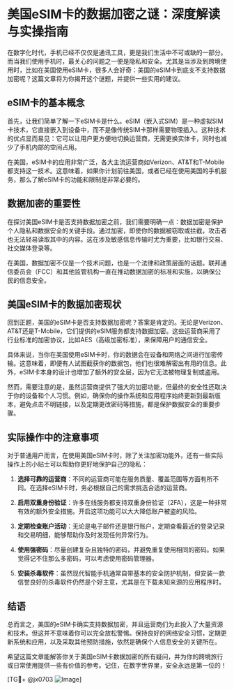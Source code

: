 # 美国eSIM卡的数据加密之谜：深度解读与实操指南

在数字化时代，手机已经不仅仅是通讯工具，更是我们生活中不可或缺的一部分。而当我们使用手机时，最关心的问题之一便是隐私和安全。尤其是当涉及到跨境使用时，比如在美国使用eSIM卡，很多人会好奇：美国的eSIM卡到底支不支持数据加密呢？这篇文章将为你揭开这个谜题，并提供一些实用的建议。

## eSIM卡的基本概念

首先，让我们简单了解一下eSIM卡是什么。eSIM（嵌入式SIM）是一种虚拟SIM卡技术，它直接嵌入到设备中，而不是像传统SIM卡那样需要物理插入。这种技术的优点显而易见：它可以让用户更方便地切换运营商，无需更换实体卡，同时也减少了手机内部的空间占用。

在美国，eSIM卡的应用非常广泛，各大主流运营商如Verizon、AT&T和T-Mobile都支持这一技术。这意味着，如果你计划前往美国，或者已经在使用美国的手机服务，那么了解eSIM卡的功能和限制是非常必要的。

## 数据加密的重要性

在探讨美国eSIM卡是否支持数据加密之前，我们需要明确一点：数据加密是保护个人隐私和数据安全的关键手段。通过加密，即使你的数据被窃取或拦截，攻击者也无法轻易读取其中的内容。这在涉及敏感信息传输时尤为重要，比如银行交易、社交媒体登录等。

在美国，数据加密不仅是一个技术问题，也是一个法律和政策层面的话题。联邦通信委员会（FCC）和其他监管机构一直在推动数据加密的标准和实施，以确保公民的信息安全。

## 美国eSIM卡的数据加密现状

回到正题，美国的eSIM卡是否支持数据加密呢？答案是肯定的。无论是Verizon、AT&T还是T-Mobile，它们提供的eSIM服务都支持数据加密。这些运营商采用了行业标准的加密协议，比如AES（高级加密标准），来保障用户的通信安全。

具体来说，当你在美国使用eSIM卡时，你的数据会在设备和网络之间进行加密传输。这意味着，即便有人试图截获你的数据包，他们也很难解密出有用的信息。此外，eSIM卡本身的设计也增加了额外的安全层，因为它无法被物理复制或盗用。

然而，需要注意的是，虽然运营商提供了强大的加密功能，但最终的安全性还取决于你的设备和个人习惯。例如，确保你的操作系统和应用程序始终更新到最新版本，避免点击不明链接，以及定期更改密码等措施，都是保护数据安全的重要步骤。

## 实际操作中的注意事项

对于普通用户而言，在使用美国eSIM卡时，除了关注加密功能外，还有一些实际操作上的小贴士可以帮助你更好地保护自己的隐私：

1. **选择可靠的运营商**：不同的运营商可能在服务质量、覆盖范围等方面有所不同。在选择eSIM卡时，务必根据自己的需求挑选合适的运营商。
   
2. **启用双重身份验证**：许多在线服务都支持双重身份验证（2FA），这是一种非常有效的额外安全措施。开启这项功能可以大大降低账户被盗的风险。

3. **定期检查账户活动**：无论是电子邮件还是银行账户，定期查看最近的登录记录和交易明细，能够帮助你及时发现任何异常行为。

4. **使用强密码**：尽量创建复杂且独特的密码，并避免重复使用相同的密码。如果觉得记不住那么多密码，可以考虑使用密码管理器。

5. **安装杀毒软件**：虽然现代智能手机通常自带基本的安全防护机制，但安装一款信誉良好的杀毒软件仍然是个好主意，尤其是在下载未知来源的应用程序时。

## 结语

总而言之，美国的eSIM卡确实支持数据加密，并且运营商们为此投入了大量资源和技术。但这并不意味着你可以完全放松警惕。保持良好的网络安全习惯，定期更新系统和应用，以及采取其他预防措施，依然是确保个人信息安全的关键所在。

希望这篇文章能解答你关于美国eSIM卡数据加密的所有疑问，并为你的跨境旅行或日常使用提供一些有价值的参考。记住，在数字世界里，安全永远是第一位的！

[TG💪+ @jx0703 ![Image](https://github.com/user-attachments/assets/dbca1d08-cadb-493c-b0ec-ad6f7a83f270)]
